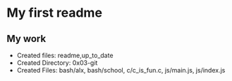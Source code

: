 # My first readme
## My work
- Created files: readme,up_to_date
- Created Directory: 0x03-git
- Created Files: bash/alx, bash/school, c/c_is_fun.c, js/main.js, js/index.js

